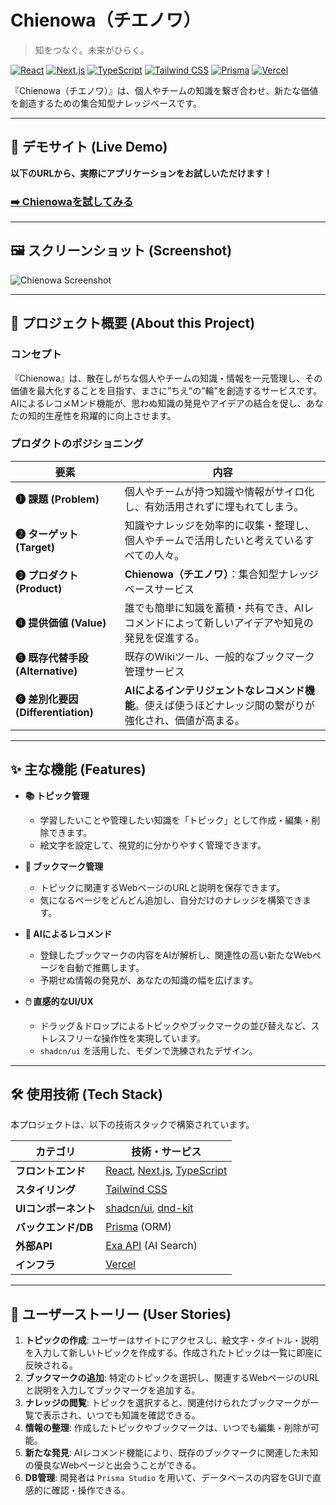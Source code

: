 # Chienowa（チエノワ）

> 知をつなぐ。未来がひらく。

[![React](https://img.shields.io/badge/React-61DAFB?style=for-the-badge&logo=react&logoColor=black)](https://reactjs.org/)
[![Next.js](https://img.shields.io/badge/Next.js-000000?style=for-the-badge&logo=nextdotjs&logoColor=white)](https://nextjs.org/)
[![TypeScript](https://img.shields.io/badge/TypeScript-3178C6?style=for-the-badge&logo=typescript&logoColor=white)](https://www.typescriptlang.org/)
[![Tailwind CSS](https://img.shields.io/badge/Tailwind_CSS-06B6D4?style=for-the-badge&logo=tailwindcss&logoColor=white)](https://tailwindcss.com/)
[![Prisma](https://img.shields.io/badge/Prisma-2D3748?style=for-the-badge&logo=prisma&logoColor=white)](https://www.prisma.io/)
[![Vercel](https://img.shields.io/badge/Vercel-000000?style=for-the-badge&logo=vercel&logoColor=white)](https://vercel.com/)

『Chienowa（チエノワ）』は、個人やチームの知識を繋ぎ合わせ、新たな価値を創造するための集合知型ナレッジベースです。

---

## 🚀 デモサイト (Live Demo)

**以下のURLから、実際にアプリケーションをお試しいただけます！**

### [➡️ Chienowaを試してみる](https://www.aiichiro.jp/)

---

## 🖼️ スクリーンショット (Screenshot)

![Chienowa Screenshot](https://github.com/user-attachments/assets/0f650c05-2468-4099-a2d9-6ea5b3b42cb2)

---

## 🌟 プロジェクト概要 (About this Project)

### コンセプト

『Chienowa』は、散在しがちな個人やチームの知識・情報を一元管理し、その価値を最大化することを目指す、まさに”ちえ”の”輪”を創造するサービスです。AIによるレコメMンド機能が、思わぬ知識の発見やアイデアの結合を促し、あなたの知的生産性を飛躍的に向上させます。

### プロダクトのポジショニング

| 要素                       | 内容                                                                                               |
| -------------------------- | -------------------------------------------------------------------------------------------------- |
| **❶ 課題 (Problem)**       | 個人やチームが持つ知識や情報がサイロ化し、有効活用されずに埋もれてしまう。                             |
| **❷ ターゲット (Target)**  | 知識やナレッジを効率的に収集・整理し、個人やチームで活用したいと考えているすべての人々。               |
| **❸ プロダクト (Product)** | **Chienowa（チエノワ）**：集合知型ナレッジベースサービス                                             |
| **❹ 提供価値 (Value)**     | 誰でも簡単に知識を蓄積・共有でき、AIレコメンドによって新しいアイデアや知見の発見を促進する。           |
| **❺ 既存代替手段 (Alternative)** | 既存のWikiツール、一般的なブックマーク管理サービス                                               |
| **❻ 差別化要因 (Differentiation)** | **AIによるインテリジェントなレコメンド機能**。使えば使うほどナレッジ間の繋がりが強化され、価値が高まる。 |

---

## ✨ 主な機能 (Features)

*   **📚 トピック管理**
    *   学習したいことや管理したい知識を「トピック」として作成・編集・削除できます。
    *   絵文字を設定して、視覚的に分かりやすく管理できます。

*   **🔖 ブックマーク管理**
    *   トピックに関連するWebページのURLと説明を保存できます。
    *   気になるページをどんどん追加し、自分だけのナレッジを構築できます。

*   **🤖 AIによるレコメンド**
    *   登録したブックマークの内容をAIが解析し、関連性の高い新たなWebページを自動で推薦します。
    *   予期せぬ情報の発見が、あなたの知識の幅を広げます。

*   **🖱️ 直感的なUI/UX**
    *   ドラッグ＆ドロップによるトピックやブックマークの並び替えなど、ストレスフリーな操作性を実現しています。
    *   `shadcn/ui` を活用した、モダンで洗練されたデザイン。

---

## 🛠️ 使用技術 (Tech Stack)

本プロジェクトは、以下の技術スタックで構築されています。

| カテゴリ           | 技術・サービス                                                                                      |
| ------------------ | ------------------------------------------------------------------------------------------------- |
| **フロントエンド** | [React](https://reactjs.org/), [Next.js](https://nextjs.org/), [TypeScript](https://www.typescriptlang.org/) |
| **スタイリング**   | [Tailwind CSS](https://tailwindcss.com/)                                                            |
| **UIコンポーネント** | [shadcn/ui](https://ui.shadcn.com/), [dnd-kit](https://dndkit.com/)                                 |
| **バックエンド/DB**  | [Prisma](https://www.prisma.io/) (ORM)                                                            |
| **外部API**        | [Exa API](https://exa.ai/) (AI Search)                                                              |
| **インフラ**       | [Vercel](https://vercel.com/)                                                                     |

---

## 📖 ユーザーストーリー (User Stories)

1.  **トピックの作成**: ユーザーはサイトにアクセスし、絵文字・タイトル・説明を入力して新しいトピックを作成する。作成されたトピックは一覧に即座に反映される。
2.  **ブックマークの追加**: 特定のトピックを選択し、関連するWebページのURLと説明を入力してブックマークを追加する。
3.  **ナレッジの閲覧**: トピックを選択すると、関連付けられたブックマークが一覧で表示され、いつでも知識を確認できる。
4.  **情報の整理**: 作成したトピックやブックマークは、いつでも編集・削除が可能。
5.  **新たな発見**: AIレコメンド機能により、既存のブックマークに関連した未知の優良なWebページと出会うことができる。
6.  **DB管理**: 開発者は `Prisma Studio` を用いて、データベースの内容をGUIで直感的に確認・操作できる。

